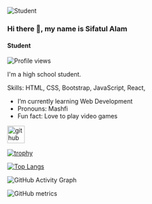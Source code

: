 ![Student](https://adigitalguru.com/wp-content/uploads/2019/11/banner-web-development.png)

### Hi there 👋, my name is Sifatul Alam
#### Student

![Profile views](https://gpvc.arturio.dev/SifatulAlam)  

I'm a high school student. 

Skills: HTML, CSS, Bootstrap, JavaScript, React,

- I’m currently learning Web Development 
- Pronouns: Mashfi 
- Fun fact: Love to play video games 


[<img src='https://cdn.jsdelivr.net/npm/simple-icons@3.0.1/icons/github.svg' alt='github' height='40'>](https://github.com/SifatulAlam)  

[![trophy](https://github-profile-trophy.vercel.app/?username=SifatulAlam)](https://github.com/ryo-ma/github-profile-trophy)

[![Top Langs](https://github-readme-stats.vercel.app/api/top-langs/?username=SifatulAlam)](https://github.com/anuraghazra/github-readme-stats)

![GitHub Activity Graph](https://activity-graph.herokuapp.com/graph?username=SifatulAlam)  

![GitHub metrics](https://metrics.lecoq.io/SifatulAlam)  

